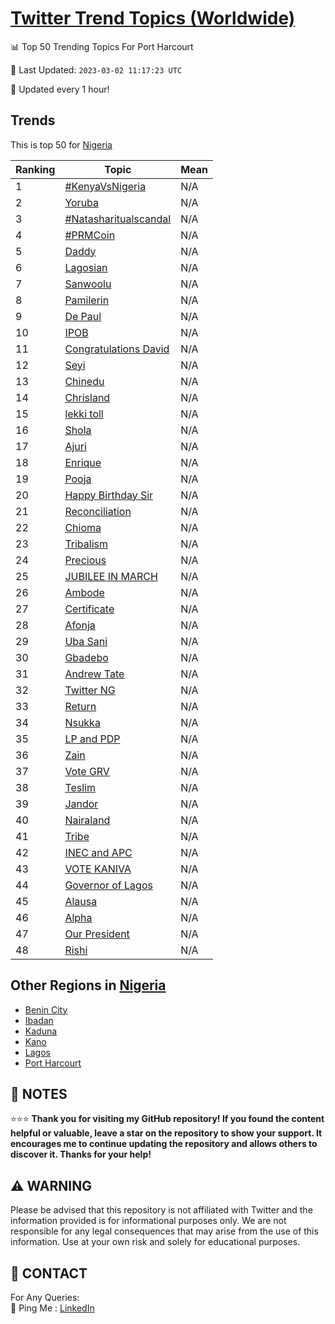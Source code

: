 [Twitter Trend Topics (Worldwide)](https://github.com/ErcinDedeoglu/Twitter-Trend-Topics)
==========


📊 Top 50 Trending Topics For Port Harcourt

📆 Last Updated: `2023-03-02 11:17:23 UTC`

🔧 Updated every 1 hour!


## Trends

This is top 50 for [Nigeria](</Nigeria>)

| Ranking | Topic | Mean |
| ------- | ------------ | ------------ |
| 1 | [#KenyaVsNigeria](http://twitter.com/search?q=%23KenyaVsNigeria) | N/A |
| 2 | [Yoruba](http://twitter.com/search?q=Yoruba) | N/A |
| 3 | [#Natasharitualscandal](http://twitter.com/search?q=%23Natasharitualscandal) | N/A |
| 4 | [#PRMCoin](http://twitter.com/search?q=%23PRMCoin) | N/A |
| 5 | [Daddy](http://twitter.com/search?q=Daddy) | N/A |
| 6 | [Lagosian](http://twitter.com/search?q=Lagosian) | N/A |
| 7 | [Sanwoolu](http://twitter.com/search?q=Sanwoolu) | N/A |
| 8 | [Pamilerin](http://twitter.com/search?q=Pamilerin) | N/A |
| 9 | [De Paul](http://twitter.com/search?q=De+Paul) | N/A |
| 10 | [IPOB](http://twitter.com/search?q=IPOB) | N/A |
| 11 | [Congratulations David](http://twitter.com/search?q=Congratulations+David) | N/A |
| 12 | [Seyi](http://twitter.com/search?q=Seyi) | N/A |
| 13 | [Chinedu](http://twitter.com/search?q=Chinedu) | N/A |
| 14 | [Chrisland](http://twitter.com/search?q=Chrisland) | N/A |
| 15 | [lekki toll](http://twitter.com/search?q=lekki+toll) | N/A |
| 16 | [Shola](http://twitter.com/search?q=Shola) | N/A |
| 17 | [Ajuri](http://twitter.com/search?q=Ajuri) | N/A |
| 18 | [Enrique](http://twitter.com/search?q=Enrique) | N/A |
| 19 | [Pooja](http://twitter.com/search?q=Pooja) | N/A |
| 20 | [Happy Birthday Sir](http://twitter.com/search?q=Happy+Birthday+Sir) | N/A |
| 21 | [Reconciliation](http://twitter.com/search?q=Reconciliation) | N/A |
| 22 | [Chioma](http://twitter.com/search?q=Chioma) | N/A |
| 23 | [Tribalism](http://twitter.com/search?q=Tribalism) | N/A |
| 24 | [Precious](http://twitter.com/search?q=Precious) | N/A |
| 25 | [JUBILEE IN MARCH](http://twitter.com/search?q=JUBILEE+IN+MARCH) | N/A |
| 26 | [Ambode](http://twitter.com/search?q=Ambode) | N/A |
| 27 | [Certificate](http://twitter.com/search?q=Certificate) | N/A |
| 28 | [Afonja](http://twitter.com/search?q=Afonja) | N/A |
| 29 | [Uba Sani](http://twitter.com/search?q=Uba+Sani) | N/A |
| 30 | [Gbadebo](http://twitter.com/search?q=Gbadebo) | N/A |
| 31 | [Andrew Tate](http://twitter.com/search?q=Andrew+Tate) | N/A |
| 32 | [Twitter NG](http://twitter.com/search?q=Twitter+NG) | N/A |
| 33 | [Return](http://twitter.com/search?q=Return) | N/A |
| 34 | [Nsukka](http://twitter.com/search?q=Nsukka) | N/A |
| 35 | [LP and PDP](http://twitter.com/search?q=LP+and+PDP) | N/A |
| 36 | [Zain](http://twitter.com/search?q=Zain) | N/A |
| 37 | [Vote GRV](http://twitter.com/search?q=Vote+GRV) | N/A |
| 38 | [Teslim](http://twitter.com/search?q=Teslim) | N/A |
| 39 | [Jandor](http://twitter.com/search?q=Jandor) | N/A |
| 40 | [Nairaland](http://twitter.com/search?q=Nairaland) | N/A |
| 41 | [Tribe](http://twitter.com/search?q=Tribe) | N/A |
| 42 | [INEC and APC](http://twitter.com/search?q=INEC+and+APC) | N/A |
| 43 | [VOTE KANIVA](http://twitter.com/search?q=VOTE+KANIVA) | N/A |
| 44 | [Governor of Lagos](http://twitter.com/search?q=Governor+of+Lagos) | N/A |
| 45 | [Alausa](http://twitter.com/search?q=Alausa) | N/A |
| 46 | [Alpha](http://twitter.com/search?q=Alpha) | N/A |
| 47 | [Our President](http://twitter.com/search?q=Our+President) | N/A |
| 48 | [Rishi](http://twitter.com/search?q=Rishi) | N/A |



## Other Regions in [Nigeria](</Nigeria>)

* [Benin City](</Nigeria/Benin City.md>)
* [Ibadan](</Nigeria/Ibadan.md>)
* [Kaduna](</Nigeria/Kaduna.md>)
* [Kano](</Nigeria/Kano.md>)
* [Lagos](</Nigeria/Lagos.md>)
* [Port Harcourt](</Nigeria/Port Harcourt.md>)



## 📝 NOTES

⭐⭐⭐ **Thank you for visiting my GitHub repository! If you found the content helpful or valuable, leave a star on the repository to show your support. It encourages me to continue updating the repository and allows others to discover it. Thanks for your help!**


## ⚠️ WARNING

Please be advised that this repository is not affiliated with Twitter and the information provided is for informational purposes only. We are not responsible for any legal consequences that may arise from the use of this information. Use at your own risk and solely for educational purposes.


## 📨 CONTACT

 For Any Queries:  
            🏓 Ping Me : [LinkedIn](https://www.linkedin.com/in/ercindedeoglu/)
